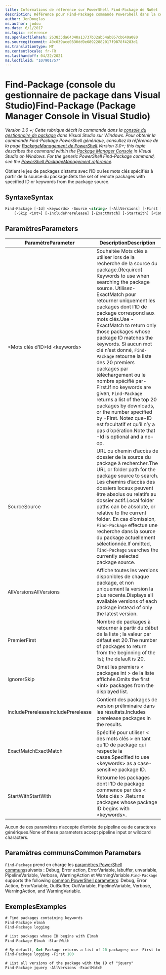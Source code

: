```yaml
---
title: Informations de référence sur PowerShell Find-Package de NuGet
description: Référence pour Find-Package commande PowerShell dans la console du gestionnaire de package NuGet dans Visual Studio.
author: JonDouglas
ms.author: jodou
ms.date: 6/1/2017
ms.topic: reference
ms.openlocfilehash: 263835da64340a13737b32ab54ab057cb640a080
ms.sourcegitcommit: 40c039ace0330dd9e68922882017f9878f4283d1
ms.translationtype: MT
ms.contentlocale: fr-FR
ms.lasthandoff: 04/22/2021
ms.locfileid: "107901757"
---
```

# <a name="find-package-package-manager-console-in-visual-studio"></a><span data-ttu-id="6f533-103">Find-Package (console du gestionnaire de package dans Visual Studio)</span><span class="sxs-lookup"><span data-stu-id="6f533-103">Find-Package (Package Manager Console in Visual Studio)</span></span>

<span data-ttu-id="6f533-104">*Version 3.0 +; Cette rubrique décrit la commande dans la [console du gestionnaire de package](../../consume-packages/install-use-packages-powershell.md) dans Visual Studio sur Windows. Pour obtenir la commande Find-Package PowerShell générique, consultez la référence de la page [PackageManagement de PowerShell](/powershell/module/packagemanagement).*</span><span class="sxs-lookup"><span data-stu-id="6f533-104">*Version 3.0+; this topic describes the command within the [Package Manager Console](../../consume-packages/install-use-packages-powershell.md) in Visual Studio on Windows. For the generic PowerShell Find-Package command, see the [PowerShell PackageManagement reference](/powershell/module/packagemanagement).*</span></span>

<span data-ttu-id="6f533-105">Obtient le jeu de packages distants avec l’ID ou les mots clés spécifiés à partir de la source du package.</span><span class="sxs-lookup"><span data-stu-id="6f533-105">Gets the set of remote packages with specified ID or keywords from the package source.</span></span>

## <a name="syntax"></a><span data-ttu-id="6f533-106">Syntaxe</span><span class="sxs-lookup"><span data-stu-id="6f533-106">Syntax</span></span>

```ps
Find-Package [-Id] <keywords> -Source <string> [-AllVersions] [-First [<int>]]
    [-Skip <int>] [-IncludePrerelease] [-ExactMatch] [-StartWith] [<CommonParameters>]
```

## <a name="parameters"></a><span data-ttu-id="6f533-107">Paramètres</span><span class="sxs-lookup"><span data-stu-id="6f533-107">Parameters</span></span>

| <span data-ttu-id="6f533-108">Paramètre</span><span class="sxs-lookup"><span data-stu-id="6f533-108">Parameter</span></span> | <span data-ttu-id="6f533-109">Description</span><span class="sxs-lookup"><span data-stu-id="6f533-109">Description</span></span> |
| --- | --- |
| <span data-ttu-id="6f533-110">&lt;Mots clés d’ID&gt;</span><span class="sxs-lookup"><span data-stu-id="6f533-110">Id &lt;keywords&gt;</span></span> | <span data-ttu-id="6f533-111">Souhaitée Mots clés à utiliser lors de la recherche de la source du package.</span><span class="sxs-lookup"><span data-stu-id="6f533-111">(Required) Keywords to use when searching the package source.</span></span> <span data-ttu-id="6f533-112">Utilisez-ExactMatch pour retourner uniquement les packages dont l’ID de package correspond aux mots clés.</span><span class="sxs-lookup"><span data-stu-id="6f533-112">Use -ExactMatch to return only those packages whose package ID matches the keywords.</span></span> <span data-ttu-id="6f533-113">Si aucun mot clé n’est donné, `Find-Package` retourne la liste des 20 premiers packages par téléchargement ou le nombre spécifié par-First.</span><span class="sxs-lookup"><span data-stu-id="6f533-113">If no keywords are given, `Find-Package` returns a list of the top 20 packages by downloads, or the number specified by -First.</span></span> <span data-ttu-id="6f533-114">Notez que-ID est facultatif et qu’il n’y a pas d’opération.</span><span class="sxs-lookup"><span data-stu-id="6f533-114">Note that -Id is optional and a no-op.</span></span> |
| <span data-ttu-id="6f533-115">Source</span><span class="sxs-lookup"><span data-stu-id="6f533-115">Source</span></span> | <span data-ttu-id="6f533-116">URL ou chemin d’accès de dossier de la source du package à rechercher.</span><span class="sxs-lookup"><span data-stu-id="6f533-116">The URL or folder path for the package source to search.</span></span> <span data-ttu-id="6f533-117">Les chemins d’accès des dossiers locaux peuvent être absolus ou relatifs au dossier actif.</span><span class="sxs-lookup"><span data-stu-id="6f533-117">Local folder paths can be absolute, or relative to the current folder.</span></span> <span data-ttu-id="6f533-118">En cas d’omission, `Find-Package` effectue une recherche dans la source du package actuellement sélectionnée.</span><span class="sxs-lookup"><span data-stu-id="6f533-118">If omitted, `Find-Package` searches the currently selected package source.</span></span> |
| <span data-ttu-id="6f533-119">AllVersions</span><span class="sxs-lookup"><span data-stu-id="6f533-119">AllVersions</span></span> | <span data-ttu-id="6f533-120">Affiche toutes les versions disponibles de chaque package, et non uniquement la version la plus récente.</span><span class="sxs-lookup"><span data-stu-id="6f533-120">Displays all available versions of each package instead of only the latest version.</span></span> |
| <span data-ttu-id="6f533-121">Premier</span><span class="sxs-lookup"><span data-stu-id="6f533-121">First</span></span> | <span data-ttu-id="6f533-122">Nombre de packages à retourner à partir du début de la liste ; la valeur par défaut est 20.</span><span class="sxs-lookup"><span data-stu-id="6f533-122">The number of packages to return from the beginning of the list; the default is 20.</span></span> |
| <span data-ttu-id="6f533-123">Ignorer</span><span class="sxs-lookup"><span data-stu-id="6f533-123">Skip</span></span> | <span data-ttu-id="6f533-124">Omet les premiers &lt; packages int &gt; de la liste affichée.</span><span class="sxs-lookup"><span data-stu-id="6f533-124">Omits the first &lt;int&gt; packages from the displayed list.</span></span>  |
| <span data-ttu-id="6f533-125">IncludePrerelease</span><span class="sxs-lookup"><span data-stu-id="6f533-125">IncludePrerelease</span></span> | <span data-ttu-id="6f533-126">Contient des packages de version préliminaire dans les résultats.</span><span class="sxs-lookup"><span data-stu-id="6f533-126">Includes prerelease packages in the results.</span></span> |
| <span data-ttu-id="6f533-127">ExactMatch</span><span class="sxs-lookup"><span data-stu-id="6f533-127">ExactMatch</span></span> | <span data-ttu-id="6f533-128">Spécifié pour utiliser &lt; des mots clés &gt; en tant qu’ID de package qui respecte la casse.</span><span class="sxs-lookup"><span data-stu-id="6f533-128">Specified to use &lt;keywords&gt; as a case-sensitive package ID.</span></span> |
| <span data-ttu-id="6f533-129">StartWith</span><span class="sxs-lookup"><span data-stu-id="6f533-129">StartWith</span></span> | <span data-ttu-id="6f533-130">Retourne les packages dont l’ID de package commence par des &lt; Mots clés &gt; .</span><span class="sxs-lookup"><span data-stu-id="6f533-130">Returns packages whose package ID begins with &lt;keywords&gt;.</span></span> |

<span data-ttu-id="6f533-131">Aucun de ces paramètres n’accepte d’entrée de pipeline ou de caractères génériques.</span><span class="sxs-lookup"><span data-stu-id="6f533-131">None of these parameters accept pipeline input or wildcard characters.</span></span>

## <a name="common-parameters"></a><span data-ttu-id="6f533-132">Paramètres communs</span><span class="sxs-lookup"><span data-stu-id="6f533-132">Common Parameters</span></span>

<span data-ttu-id="6f533-133">`Find-Package` prend en charge les [paramètres PowerShell communs](/powershell/module/microsoft.powershell.core/about/about_commonparameters)suivants : Debug, Error action, ErrorVariable, labuffer, unvariable, PipelineVariable, Verbose, WarningAction et WarningVariable.</span><span class="sxs-lookup"><span data-stu-id="6f533-133">`Find-Package` supports the following [common PowerShell parameters](/powershell/module/microsoft.powershell.core/about/about_commonparameters): Debug, Error Action, ErrorVariable, OutBuffer, OutVariable, PipelineVariable, Verbose, WarningAction, and WarningVariable.</span></span>

## <a name="examples"></a><span data-ttu-id="6f533-134">Exemples</span><span class="sxs-lookup"><span data-stu-id="6f533-134">Examples</span></span>

```ps
# Find packages containing keywords
Find-Package elmah
Find-Package logging

# List packages whose ID begins with Elmah
Find-Package Elmah -StartWith

# By default, Get-Package returns a list of 20 packages; use -First to show more
Find-Package logging -First 100

# List all versions of the package with the ID of "jquery"
Find-Package jquery -AllVersions -ExactMatch
```